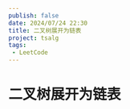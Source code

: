 ```yaml
---
publish: false
date: 2024/07/24 22:30
title: 二叉树展开为链表
project: tsalg
tags:
 - LeetCode
---
```


# 二叉树展开为链表
